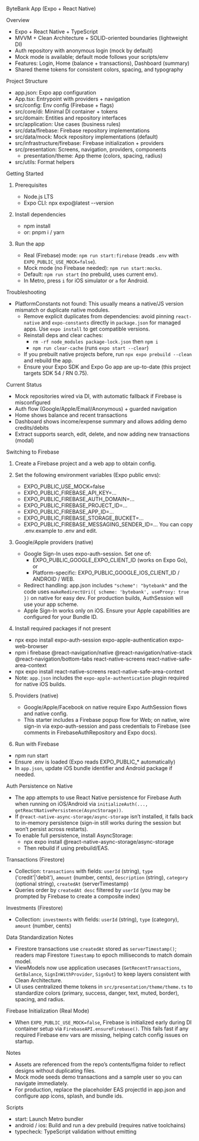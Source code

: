 ByteBank App (Expo + React Native)

Overview
- Expo + React Native + TypeScript
- MVVM + Clean Architecture + SOLID-oriented boundaries (lightweight DI)
- Auth repository with anonymous login (mock by default)
- Mock mode is available; default mode follows your scripts/env
- Features: Login, Home (balance + transactions), Dashboard (summary)
 - Shared theme tokens for consistent colors, spacing, and typography

Project Structure
- app.json: Expo app configuration
- App.tsx: Entrypoint with providers + navigation
- src/config: Env config (Firebase + flags)
- src/core/di: Minimal DI container + tokens
- src/domain: Entities and repository interfaces
- src/application: Use cases (business rules)
- src/data/firebase: Firebase repository implementations
- src/data/mock: Mock repository implementations (default)
- src/infrastructure/firebase: Firebase initialization + providers
- src/presentation: Screens, navigation, providers, components
  - presentation/theme: App theme (colors, spacing, radius)
- src/utils: Format helpers

Getting Started
1) Prerequisites
   - Node.js LTS
   - Expo CLI: npx expo@latest --version

2) Install dependencies
   - npm install
   - or: pnpm i / yarn

3) Run the app
   - Real (Firebase) mode: `npm run start:firebase` (reads `.env` with `EXPO_PUBLIC_USE_MOCK=false`).
   - Mock mode (no Firebase needed): `npm run start:mocks`.
   - Default: `npm run start` (no prebuild, uses current env).
   - In Metro, press `i` for iOS simulator or `a` for Android.

Troubleshooting
- PlatformConstants not found: This usually means a native/JS version mismatch or duplicate native modules.
  - Remove explicit duplicates from dependencies: avoid pinning `react-native` and `expo-constants` directly in `package.json` for managed apps. Use `expo install` to get compatible versions.
  - Reinstall deps and clear caches:
    - `rm -rf node_modules package-lock.json` then `npm i`
    - `npm run clear-cache` (runs `expo start --clear`)
  - If you prebuilt native projects before, run `npx expo prebuild --clean` and rebuild the app.
  - Ensure your Expo SDK and Expo Go app are up-to-date (this project targets SDK 54 / RN 0.75).

Current Status
- Mock repositories wired via DI, with automatic fallback if Firebase is misconfigured
- Auth flow (Google/Apple/Email/Anonymous) + guarded navigation
- Home shows balance and recent transactions
- Dashboard shows income/expense summary and allows adding demo credits/debits
- Extract supports search, edit, delete, and now adding new transactions (modal)

Switching to Firebase
1) Create a Firebase project and a web app to obtain config.
2) Set the following environment variables (Expo public envs):
   - EXPO_PUBLIC_USE_MOCK=false
   - EXPO_PUBLIC_FIREBASE_API_KEY=...
   - EXPO_PUBLIC_FIREBASE_AUTH_DOMAIN=...
   - EXPO_PUBLIC_FIREBASE_PROJECT_ID=...
   - EXPO_PUBLIC_FIREBASE_APP_ID=...
   - EXPO_PUBLIC_FIREBASE_STORAGE_BUCKET=...
   - EXPO_PUBLIC_FIREBASE_MESSAGING_SENDER_ID=...
   You can copy .env.example to .env and edit.

3) Google/Apple providers (native)
   - Google Sign-In uses expo-auth-session. Set one of:
     - EXPO_PUBLIC_GOOGLE_EXPO_CLIENT_ID (works on Expo Go), or
     - Platform-specific: EXPO_PUBLIC_GOOGLE_IOS_CLIENT_ID / ANDROID / WEB.
   - Redirect handling: app.json includes `"scheme": "bytebank"` and the code uses `makeRedirectUri({ scheme: 'bytebank', useProxy: true })` on native for easy dev. For production builds, AuthSession will use your app scheme.
   - Apple Sign-In works only on iOS. Ensure your Apple capabilities are configured for your Bundle ID.

4) Install required packages if not present
  - npx expo install expo-auth-session expo-apple-authentication expo-web-browser
  - npm i firebase @react-navigation/native @react-navigation/native-stack @react-navigation/bottom-tabs react-native-screens react-native-safe-area-context
  - npx expo install react-native-screens react-native-safe-area-context
  - Note: `app.json` includes the `expo-apple-authentication` plugin required for native iOS builds.

5) Providers (native)
   - Google/Apple/Facebook on native require Expo AuthSession flows and native config.
   - This starter includes a Firebase popup flow for Web; on native, wire sign-in via expo-auth-session and pass credentials to Firebase (see comments in FirebaseAuthRepository and Expo docs).

6) Run with Firebase
  - npm run start
  - Ensure .env is loaded (Expo reads EXPO_PUBLIC_* automatically)
  - In `app.json`, update iOS bundle identifier and Android package if needed.

Auth Persistence on Native
- The app attempts to use React Native persistence for Firebase Auth when running on iOS/Android via `initializeAuth(..., getReactNativePersistence(AsyncStorage))`.
- If `@react-native-async-storage/async-storage` isn’t installed, it falls back to in-memory persistence (sign-in still works during the session but won’t persist across restarts).
- To enable full persistence, install AsyncStorage:
  - npx expo install @react-native-async-storage/async-storage
  - Then rebuild if using prebuild/EAS.

Transactions (Firestore)
- Collection: `transactions` with fields: `userId` (string), `type` ('credit'|'debit'), `amount` (number, cents), `description` (string), `category` (optional string), `createdAt` (serverTimestamp)
- Queries order by `createdAt desc` filtered by `userId` (you may be prompted by Firebase to create a composite index)

Investments (Firestore)
- Collection: `investments` with fields: `userId` (string), `type` (category), `amount` (number, cents)

Data Standardization Notes
- Firestore transactions use `createdAt` stored as `serverTimestamp()`; readers map Firestore `Timestamp` to epoch milliseconds to match domain model.
- ViewModels now use application usecases (`GetRecentTransactions`, `GetBalance`, `SignInWithProvider`, `SignOut`) to keep layers consistent with Clean Architecture.
 - UI uses centralized theme tokens in `src/presentation/theme/theme.ts` to standardize colors (primary, success, danger, text, muted, border), spacing, and radius.

Firebase Initialization (Real Mode)
- When `EXPO_PUBLIC_USE_MOCK=false`, Firebase is initialized early during DI container setup via `FirebaseAPI.ensureFirebase()`. This fails fast if any required Firebase env vars are missing, helping catch config issues on startup.

Notes
- Assets are referenced from the repo’s contents/figma folder to reflect designs without duplicating files.
- Mock mode seeds demo transactions and a sample user so you can navigate immediately.
- For production, replace the placeholder EAS projectId in app.json and configure app icons, splash, and bundle ids.

Scripts
- start: Launch Metro bundler
- android / ios: Build and run a dev prebuild (requires native toolchains)
- typecheck: TypeScript validation without emitting
